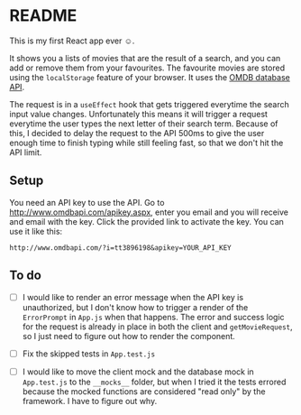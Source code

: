 # README

This is my first React app ever ☺.

It shows you a lists of movies that are the result of a search, and you can add or remove them from your favourites. The favourite movies are stored using the `localStorage` feature of your browser. It uses the [OMDB database API](https://www.omdbapi.com/).

The request is in a `useEffect` hook that gets triggered everytime the search input value changes. Unfortunately this means it will trigger a request everytime the user types the next letter of their search term. Because of this, I decided to delay the request to the API 500ms to give the user enough time to finish typing while still feeling fast, so that we don't hit the API limit.

## Setup

You need an API key to use the API. Go to http://www.omdbapi.com/apikey.aspx, enter you email and you will receive and email with the key. Click the provided link to activate the key. You can use it like this:

```
http://www.omdbapi.com/?i=tt3896198&apikey=YOUR_API_KEY
```


## To do

* [ ] I would like to render an error message when the API key is unauthorized, but I don't know how to trigger a render of the `ErrorPrompt` in `App.js` when that happens. The error and success logic for the request is already in place in both the client and `getMovieRequest`, so I just need to figure out how to render the component.

* [ ] Fix the skipped tests in `App.test.js`

* [ ] I would like to move the client mock and the database mock in `App.test.js` to the `__mocks__` folder, but when I tried it the tests errored because the mocked functions are considered "read only" by the framework. I have to figure out why.
